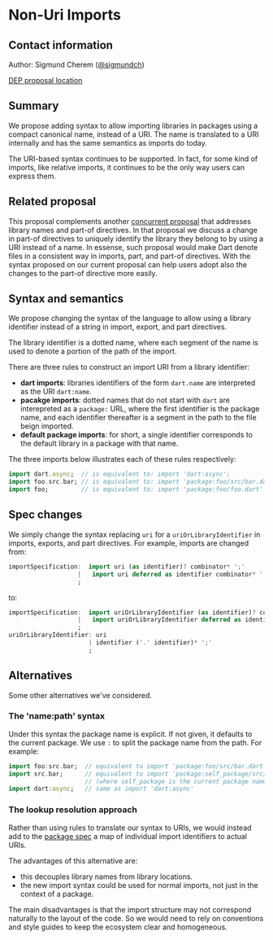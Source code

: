 # Non-Uri Imports

## Contact information

Author: Sigmund Cherem ([@sigmundch][])

[DEP proposal location](https://github.com/sigmundch/DEP-nonuri-imports/blob/master/proposal.md)

## Summary

We propose adding syntax to allow importing libraries in packages using a
compact canonical name, instead of a URI. The name is translated to a URI
internally and has the same semantics as imports do today.

The URI-based syntax continues to be supported. In fact, for some kind of
imports, like relative imports, it continues to be the only way users can
express them.

## Related proposal

This proposal complements another [concurrent proposal][DEP-resolved-part-of]
that addresses library names and part-of directives. In that proposal we discuss
a change in part-of directives to uniquely identify the library they belong to
by using a URI instead of a name.  In essense, such proposal would make Dart
denote files in a consistent way in imports, part, and part-of directives. With
the syntax proposed on our current proposal can help users adopt also the
changes to the part-of directive more easily.

## Syntax and semantics

We propose changing the syntax of the language to allow using a library
identifier instead of a string in import, export, and part directives.

The library identifier is a dotted name, where each segment of the name is used
to denote a portion of the path of the import.

There are three rules to construct an import URI from a library identifier:

  * **dart imports**: libraries identifiers of the form `dart.name` are
    interpreted as the URI `dart:name`.
  * **pacakge imports**: dotted names that do not start with `dart` are
    interepreted as a `package:` URL, where the first identifier is the package
    name, and each identifier thereafter is a segment in the path to the file
    beign imported.
  * **default package imports**: for short, a single identifier corresponds to
    the default library in a package with that name.

The three imports below illustrates each of these rules respectively:
```dart
import dart.async;  // is equivalent to: import 'dart:async';
import foo.src.bar; // is equivalent to: import 'package:foo/src/bar.dart';
import foo;         // is equivalent to: import 'package:foo/foo.dart'
```


## Spec changes

We simply change the syntax replacing `uri` for a `uriOrLibraryIdentifier` in
imports, exports, and part directives. For example, imports are changed from:
```dart
importSpecification:  import uri (as identifier)? combinator* ';'
                   |   import uri deferred as identifier combinator* ';'
                   ;
```

to:
```dart
importSpecification:  import uriOrLibraryIdentifier (as identifier)? combinator* ';'
                   |   import uriOrLibraryIdentifier deferred as identifier combinator* ';'
                   ;
uriOrLibraryIdentifier: uri
                      | identifier ('.' identifier)* ';'
                      ;
```

## Alternatives

Some other alternatives we've considered.

### The 'name:path' syntax

Under this syntax the package name is explicit. If not given, it defaults to the
current package. We use `:` to split the package name from the path. For
example:

```dart
import foo:src.bar;  // equivalent to import 'package:foo/src/bar.dart'
import src.bar;      // equivalent to import 'package:self_package/src/bar.dart'
                     // (where self_package is the current package name)
import dart:async;   // same as import 'dart:async'
```

### The lookup resolution approach

Rather than using rules to translate our syntax to URIs, we would instead
add to the [package spec](https://github.com/lrhn/dep-pkgspec) a map
of individual import identifiers to actual URIs.

The advantages of this alternative are:
* this decouples library names from library locations.
* the new import syntax could be used for normal imports, not just in the
  context of a package.

The main disadvantages is that the import structure may not correspond naturally
to the layout of the code. So we would need to rely on conventions and style
guides to keep the ecosystem clear and homogeneous.

[DEP-resolved-part-of]: https://github.com/sigmundch/DEP-resolved-part-of/blob/master/proposal.md
[@sigmundch]: https://github.com/sigmundch
